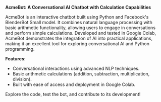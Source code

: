 **AcmeBot: A Conversational AI Chatbot with Calculation Capabilities**

AcmeBot is an interactive chatbot built using Python and Facebook's BlenderBot Small model. It combines natural language processing with basic arithmetic functionality, allowing users to engage in conversations and perform simple calculations. Developed and tested in Google Colab, AcmeBot demonstrates the integration of AI into practical applications, making it an excellent tool for exploring conversational AI and Python programming.

**Features:**
- Conversational interactions using advanced NLP techniques.
- Basic arithmetic calculations (addition, subtraction, multiplication, division).
- Built with ease of access and deployment in Google Colab.

Explore the code, test the bot, and contribute to its development!
